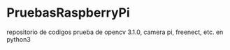 # PruebasRaspberryPi
repositorio de codigos prueba de opencv 3.1.0, camera pi, freenect, etc. en python3
